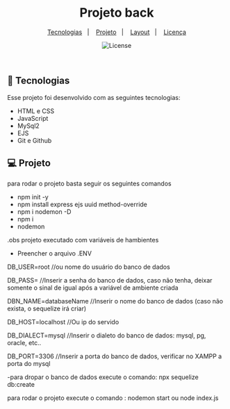 <h1 align="center"> Projeto back </h1>

<p align="center">
  <a href="#-tecnologias">Tecnologias</a>&nbsp;&nbsp;&nbsp;|&nbsp;&nbsp;&nbsp;
  <a href="#-projeto">Projeto</a>&nbsp;&nbsp;&nbsp;|&nbsp;&nbsp;&nbsp;
  <a href="#-layout">Layout</a>&nbsp;&nbsp;&nbsp;|&nbsp;&nbsp;&nbsp;
  <a href="#memo-licença">Licença</a>
</p>

<p align="center">
  <img alt="License" src="https://img.shields.io/static/v1?label=license&message=MIT&color=49AA26&labelColor=000000">
</p>

<br>

## 🚀 Tecnologias

Esse projeto foi desenvolvido com as seguintes tecnologias:

- HTML e CSS
- JavaScript
- MySql2
- EJS
- Git e Github

## 💻 Projeto

para rodar o projeto basta seguir os seguintes comandos

 - npm init -y
 - npm install express ejs uuid method-override
 - npm i nodemon -D
 - npm i
 - nodemon 

.obs projeto executado com variáveis de hambientes

- Preencher o arquivo .ENV

DB_USER=root //ou nome do usuário do banco de dados

DB_PASS= //Inserir a senha do banco de dados, caso não tenha, deixar somente o sinal de igual após a variável de ambiente criada

DBN_NAME=databaseName //Inserir o nome do banco de dados (caso não exista, o sequelize irá criar)

DB_HOST=localhost //Ou ip do servido

DB_DIALECT=mysql //Inserir o dialeto do banco de dados: mysql, pg, oracle, etc..

DB_PORT=3306 //Inserir a porta do banco de dados, verificar no XAMPP a porta do mysql

-para dropar o banco de dados execute o comando:
npx sequelize db:create

para rodar o projeto execute o comando : nodemon start ou node index.js





